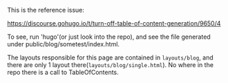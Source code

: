 
This is the reference issue:

https://discourse.gohugo.io/t/turn-off-table-of-content-generation/9650/4

To see, run 'hugo'(or just look into the repo), and see the file generated under
public/blog/sometest/index.html.

The layouts responsible for this page are contained in `layouts/blog`, and there
are only 1 layout there(`layouts/blog/single.html`). No where in the repo there
is a call to TableOfContents.
